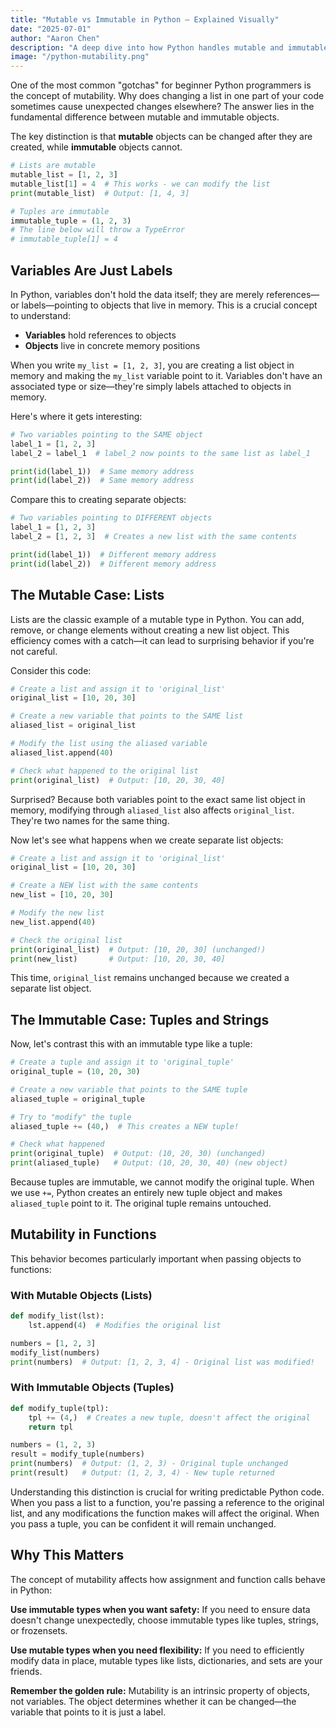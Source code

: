 ```yaml
---
title: "Mutable vs Immutable in Python — Explained Visually"
date: "2025-07-01"
author: "Aaron Chen"
description: "A deep dive into how Python handles mutable and immutable types, explaining why changing a list in one place can affect it elsewhere."
image: "/python-mutability.png"
---
```


One of the most common "gotchas" for beginner Python programmers is the concept of mutability. Why does changing a list in one part of your code sometimes cause unexpected changes elsewhere? The answer lies in the fundamental difference between mutable and immutable objects.

The key distinction is that **mutable** objects can be changed after they are created, while **immutable** objects cannot.

```python trace-id=python-mutability-1
# Lists are mutable
mutable_list = [1, 2, 3]
mutable_list[1] = 4  # This works - we can modify the list
print(mutable_list)  # Output: [1, 4, 3]

# Tuples are immutable
immutable_tuple = (1, 2, 3)
# The line below will throw a TypeError
# immutable_tuple[1] = 4
```

## Variables Are Just Labels

In Python, variables don't hold the data itself; they are merely references—or labels—pointing to objects that live in memory. This is a crucial concept to understand:

- **Variables** hold references to objects
- **Objects** live in concrete memory positions

When you write `my_list = [1, 2, 3]`, you are creating a list object in memory and making the `my_list` variable point to it. Variables don't have an associated type or size—they're simply labels attached to objects in memory.

Here's where it gets interesting:

```python trace-id=python-mutability-2
# Two variables pointing to the SAME object
label_1 = [1, 2, 3]
label_2 = label_1  # label_2 now points to the same list as label_1

print(id(label_1))  # Same memory address
print(id(label_2))  # Same memory address
```

Compare this to creating separate objects:

```python trace-id=python-mutability-3
# Two variables pointing to DIFFERENT objects
label_1 = [1, 2, 3]
label_2 = [1, 2, 3]  # Creates a new list with the same contents

print(id(label_1))  # Different memory address
print(id(label_2))  # Different memory address
```

## The Mutable Case: Lists

Lists are the classic example of a mutable type in Python. You can add, remove, or change elements without creating a new list object. This efficiency comes with a catch—it can lead to surprising behavior if you're not careful.

Consider this code:

```python trace-id=python-mutability-4
# Create a list and assign it to 'original_list'
original_list = [10, 20, 30]

# Create a new variable that points to the SAME list
aliased_list = original_list

# Modify the list using the aliased variable
aliased_list.append(40)

# Check what happened to the original list
print(original_list)  # Output: [10, 20, 30, 40]
```

Surprised? Because both variables point to the exact same list object in memory, modifying through `aliased_list` also affects `original_list`. They're two names for the same thing.

Now let's see what happens when we create separate list objects:

```python trace-id=python-mutability-5
# Create a list and assign it to 'original_list'
original_list = [10, 20, 30]

# Create a NEW list with the same contents
new_list = [10, 20, 30]

# Modify the new list
new_list.append(40)

# Check the original list
print(original_list)  # Output: [10, 20, 30] (unchanged!)
print(new_list)       # Output: [10, 20, 30, 40]
```

This time, `original_list` remains unchanged because we created a separate list object.

## The Immutable Case: Tuples and Strings

Now, let's contrast this with an immutable type like a tuple:

```python trace-id=python-mutability-6
# Create a tuple and assign it to 'original_tuple'
original_tuple = (10, 20, 30)

# Create a new variable that points to the SAME tuple
aliased_tuple = original_tuple

# Try to "modify" the tuple
aliased_tuple += (40,)  # This creates a NEW tuple!

# Check what happened
print(original_tuple)  # Output: (10, 20, 30) (unchanged)
print(aliased_tuple)   # Output: (10, 20, 30, 40) (new object)
```

Because tuples are immutable, we cannot modify the original tuple. When we use `+=`, Python creates an entirely new tuple object and makes `aliased_tuple` point to it. The original tuple remains untouched.

## Mutability in Functions

This behavior becomes particularly important when passing objects to functions:

### With Mutable Objects (Lists)

```python trace-id=python-mutability-7
def modify_list(lst):
    lst.append(4)  # Modifies the original list

numbers = [1, 2, 3]
modify_list(numbers)
print(numbers)  # Output: [1, 2, 3, 4] - Original list was modified!
```

### With Immutable Objects (Tuples)

```python trace-id=python-mutability-8
def modify_tuple(tpl):
    tpl += (4,)  # Creates a new tuple, doesn't affect the original
    return tpl

numbers = (1, 2, 3)
result = modify_tuple(numbers)
print(numbers)  # Output: (1, 2, 3) - Original tuple unchanged
print(result)   # Output: (1, 2, 3, 4) - New tuple returned
```

Understanding this distinction is crucial for writing predictable Python code. When you pass a list to a function, you're passing a reference to the original list, and any modifications the function makes will affect the original. When you pass a tuple, you can be confident it will remain unchanged.

## Why This Matters

The concept of mutability affects how assignment and function calls behave in Python:

**Use immutable types when you want safety:** If you need to ensure data doesn't change unexpectedly, choose immutable types like tuples, strings, or frozensets.

**Use mutable types when you need flexibility:** If you need to efficiently modify data in place, mutable types like lists, dictionaries, and sets are your friends.

**Remember the golden rule:** Mutability is an intrinsic property of objects, not variables. The object determines whether it can be changed—the variable that points to it is just a label.
